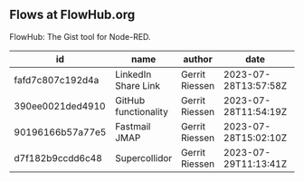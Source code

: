 ## Flows at FlowHub.org

FlowHub: The Gist tool for Node-RED.

| id | name| author | date | details |
|----|-----|--------|------|---------|
| fafd7c807c192d4a |  LinkedIn Share Link | Gerrit Riessen | 2023-07-28T13:57:58Z | [details](https://flowhub.org/f/fafd7c807c192d4a) |
| 390ee0021ded4910 |  GitHub functionality | Gerrit Riessen | 2023-07-28T11:54:19Z | [details](https://flowhub.org/f/390ee0021ded4910) |
| 90196166b57a77e5 |  Fastmail JMAP | Gerrit Riessen | 2023-07-28T15:02:10Z | [details](https://flowhub.org/f/90196166b57a77e5) |
| d7f182b9ccdd6c48 |  Supercollidor | Gerrit Riessen | 2023-07-29T11:13:41Z | [details](https://flowhub.org/f/d7f182b9ccdd6c48) |

